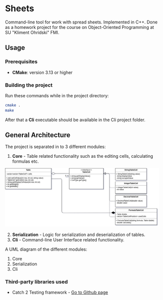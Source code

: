# Sheets

Command-line tool for work with spread sheets. Implemented in C++. Done as a homework project for the course on Object-Oriented Programming at SU "Kliment Ohridski" FMI.

## Usage

### Prerequisites

- **CMake**: version 3.13 or higher

### Building the project

Run these commands while in the project directory:

```bash
cmake .
make
```

After that a **Cli** executable should be available in the Cli project folder.

## General Architecture

The project is separated in to 3 different modules:

1. **Core** - Table related functionality such as the editing cells, calculating formulas etc.

![alt text](Images/Core.png "Core UML Diagram")


2. **Serialization** - Logic for serialization and deserialization of tables.
3. **Cli** - Command-line User Interface related functionality.

A UML diagram of the different modules:

1. Core
2. Serialization
3. Cli

### Third-party libraries used

- Catch 2 Testing framework - [Go to Github page](https://github.com/catchorg/catch2)

